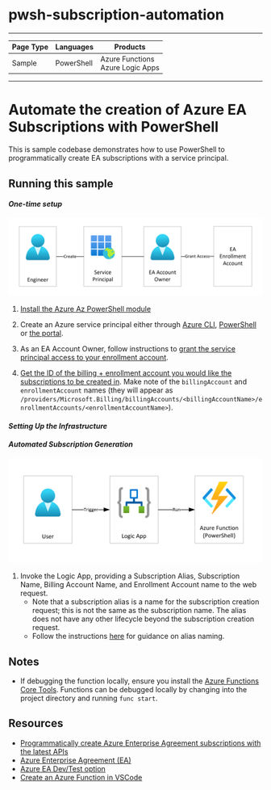 # pwsh-subscription-automation


---

| Page Type | Languages     | Products |
|-----------|-----------|------------|
| Sample    | PowerShell    | Azure Functions <br> Azure Logic Apps |

---

# Automate the creation of Azure EA Subscriptions with PowerShell

This is sample codebase demonstrates how to use PowerShell to programmatically create EA subscriptions with a service principal.

## Running this sample

#### _*One-time setup*_
![Setup](/docs/images/onetimesetup.png)

1. [Install the Azure Az PowerShell module](https://docs.microsoft.com/en-us/powershell/azure/install-az-ps?view=azps-8.3.0)
2. Create an Azure service principal either through
    [Azure CLI](https://docs.microsoft.com/cli/azure/create-an-azure-service-principal-azure-cli?toc=%2fazure%2fazure-resource-manager%2ftoc.json),
    [PowerShell](https://docs.microsoft.com/azure/azure-resource-manager/resource-group-authenticate-service-principal/)
    or [the portal](https://docs.microsoft.com/azure/azure-resource-manager/resource-group-create-service-principal-portal/).

3. As an EA Account Owner, follow instructions to [grant the service principal access to your enrollment account](https://docs.microsoft.com/en-us/azure/cost-management-billing/manage/assign-roles-azure-service-principals).

4. [Get the ID of the billing + enrollment account you would like the subscriptions to be created in](https://docs.microsoft.com/en-us/azure/cost-management-billing/manage/programmatically-create-subscription-enterprise-agreement?tabs=rest#find-accounts-you-have-access-to). Make note of the ```billingAccount``` and ```enrollmentAccount``` names (they will appear as ```/providers/Microsoft.Billing/billingAccounts/<billingAccountName>/enrollmentAccounts/<enrollmentAccountName>```).

#### _*Setting Up the Infrastructure*_
<!-- 1. Change the variable names in the ```infra/setup.ps1``` file to reflect the resource names you would like to deploy.
2. Run the commands in the file.
3. Publish the PowerShell script to the Azure Function that was provisioned.
4. Create an Logic App to invoke the Azure Function. -->

#### _*Automated Subscription Generation*_

![Automation](/docs/images/automation.png)
1. Invoke the Logic App, providing a Subscription Alias, Subscription Name, Billing Account Name, and Enrollment Account name to the web request.
    - Note that a subscription alias is a name for the subscription creation request; this is not the same as the subscription name. The alias does not have any other lifecycle beyond the subscription creation request.
    - Follow the instructions [here](https://docs.microsoft.com/en-us/azure/cost-management-billing/manage/programmatically-create-subscription-enterprise-agreement?tabs=azure-powershell#create-subscriptions-under-a-specific-enrollment-account) for guidance on alias naming.  

## Notes
- If debugging the function locally, ensure you install the [Azure Functions Core Tools](https://docs.microsoft.com/en-us/azure/azure-functions/functions-run-local?tabs=v4%2Cwindows%2Ccsharp%2Cportal%2Cbash). Functions can be debugged locally by changing into the project directory and running ```func start```.

## Resources

* [Programmatically create Azure Enterprise Agreement subscriptions with the latest APIs](https://docs.microsoft.com/en-us/azure/cost-management-billing/manage/programmatically-create-subscription-enterprise-agreement?tabs=azure-cli)
* [Azure Enterprise Agreement (EA)](https://azure.microsoft.com/pricing/enterprise-agreement/)
* [Azure EA Dev/Test option](https://azure.microsoft.com/offers/ms-azr-0148p/)
* [Create an Azure Function in VSCode](https://docs.microsoft.com/en-us/azure/azure-functions/create-first-function-vs-code-csharp?tabs=in-process)